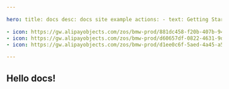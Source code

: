 ```yaml
---

hero: title: docs desc: docs site example actions: - text: Getting Started11 link: /components features:

- icon: https://gw.alipayobjects.com/zos/bmw-prod/881dc458-f20b-407b-947a-95104b5ec82b/k79dm8ih_w144_h144.png title: Feature 1 desc: Balabala
- icon: https://gw.alipayobjects.com/zos/bmw-prod/d60657df-0822-4631-9d7c-e7a869c2f21c/k79dmz3q_w126_h126.png title: Feature 2 desc: Balabala
- icon: https://gw.alipayobjects.com/zos/bmw-prod/d1ee0c6f-5aed-4a45-a507-339a4bfe076c/k7bjsocq_w144_h144.png title: Feature 3 desc: Balabala footer: Open-source MIT Licensed | Copyright © 2020<br />Powered by [dumi](https://d.umijs.org)

---
```


## Hello docs!
